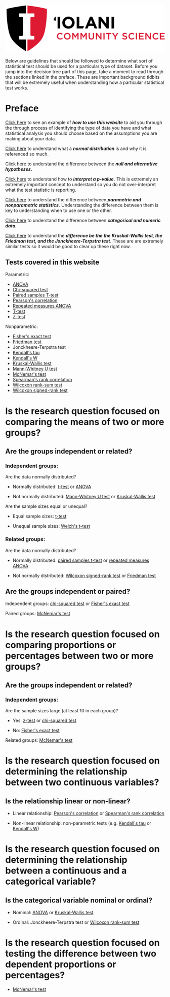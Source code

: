 ![](./IS_Logo_Stacked_CommunityScience.png)

Below are guidelines that should be followed to determine what sort of statistical test should be used for a particular type of dataset.
Before you jump into the decision tree part of this page, take a moment to read through the sections linked in the preface.
These are important background tidbits that will be extremely useful when understanding how a particular statistical test works.

# Preface

[Click here](./pages/preface/example_logic.md) to see an example of ***how to use this website*** to aid you through the through process of identifying the type of data you have and what statistical analysis you should choose based on the assumptions you are making about your data.

[Click here](./pages/preface/normal_dist.md) to understand what a ***normal distribution*** is and why it is referenced so much.

[Click here](./pages/preface/hypotheses.md) to understand the difference between the ***null and alternative hypotheses.***

[Click here](./pages/preface/p-value.md) to understand how to ***interpret a p-value.***
This is extremely an extremely important concept to understand so you do not over-interpret what the test statistic is reporting.

[Click here](./pages/preface/parametric.md) to understand the difference between ***parametric and nonparametric statistics.***
Understanding the difference between them is key to understanding when to use one or the other.

[Click here](./pages/preface/catvsnumdata.md) to understand the difference between ***categorical and numeric data.***

[Click here](./pages/preface/jonvskrusvsfried.md) to understand the ***difference be the the Kruskal-Wallis test, the Friedman test, and the Jonckheere-Terpstra test***.
These are are extremely similar tests so it would be good to clear up these right now.

## Tests covered in this website

Parametric:
- [ANOVA](./pages/anova.md)
- [Chi-squared test](./pages/chisquare.md)
- [Paired samples T-test](./pages/pairedttest.md)
- [Pearson's correlation](./pages/pearsons.md)
- [Repeated measures ANOVA](./pages/repanova.md)
- [T-test](./pages/ttest.md)
- [Z-test](./pages/ztest.md)

Nonparametric:
- [Fisher's exact test](./pages/fisherstest.md)
- [Friedman test](./pages/friedman.md)
- Jonckheere-Terpstra test
- [Kendall's tau](./pages/kendallstau.md)
- [Kendall's W](./pages/kendallsw.md)
- [Kruskal-Wallis test](./pages/kruskal.md)
- [Mann-Whitney U test](./pages/manwhit.md)
- [McNemar's test](./pages/mcnemar.md)
- [Spearman's rank correlation](./pages/spearmans.md)
- [Wilcoxon rank-sum test](./pages/wilcoxon.md)
- [Wilcoxon signed-rank test](./pages/wilcoxon.md)

# Is the research question focused on comparing the means of two or more groups?

## Are the groups independent or related?

### Independent groups:

Are the data normally distributed?

-  Normally distributed: [t-test](./pages/ttest.md) or [ANOVA](./pages/anova.md)

-  Not normally distributed: [Mann-Whitney U test](./pages/manwhit.md) or [Kruskal-Wallis test](./pages/kruskal.md)

Are the sample sizes equal or unequal?

- Equal sample sizes: [t-test](./pages/ttest.md)

- Unequal sample sizes: [Welch's t-test](./pages/ttest.md)

### Related groups:

Are the data normally distributed?

- Normally distributed: [paired samples t-test](./pages/pairedttest.md) or [repeated measures ANOVA](./pages/repanova.md)

- Not normally distributed: [Wilcoxon signed-rank test](./pages/wilcoxon.md) or [Friedman test](./pages/friedman.md)

## Are the groups independent or paired?

Independent groups: [chi-squared test](./pages/chisquare.md) or [Fisher's exact test](./pages/fisherstest.md)

Paired groups: [McNemar's test](./pages/mcnemar.md)

# Is the research question focused on comparing proportions or percentages between two or more groups?

## Are the groups independent or related?

### Independent groups:

Are the sample sizes large (at least 10 in each group)?

- Yes: [z-test](./pages/ztest.md) or [chi-squared test](./pages/chisquare.md)

- No: [Fisher's exact test](./pages/fisherstest.md)

Related groups: [McNemar's test](./pages/mcnemar.md)

# Is the research question focused on determining the relationship between two continuous variables?

## Is the relationship linear or non-linear?

- Linear relationship: [Pearson's correlation](./pages/pearsons.md) or [Spearman's rank correlation](./pages/spearmans.md)

- Non-linear relationship: non-parametric tests (e.g. [Kendall's tau](./pages/kendallstau.md) or [Kendall's W](./pages/kendallsw.md))

# Is the research question focused on determining the relationship between a continuous and a categorical variable?

## Is the categorical variable nominal or ordinal?

- Nominal: [ANOVA](./pages/anova.md) or [Kruskal-Wallis test](./pages/kruskal.md)

- Ordinal: Jonckheere-Terpstra test or [Wilcoxon rank-sum test](./pages/wilcoxon.md)

# Is the research question focused on testing the difference between two dependent proportions or percentages?

- [McNemar's test](./pages/mcnemar.md)
